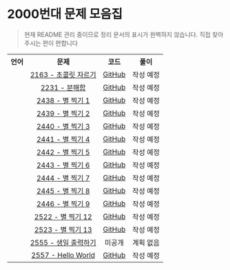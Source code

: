 2000번대 문제 모음집
===
> 현재 README 관리 중이므로 정리 문서의 표시가 완벽하지 않습니다. 직접 찾아주시는 편이 편합니다
<table>
    <tr>
        <th>언어</th>
        <th>문제</th>
        <th>코드</th>
        <th>풀이</th>
    </tr>
    <tr style="text-align:center;">
        <td><img src="https://user-images.githubusercontent.com/20770834/81207760-074fd800-9009-11ea-865c-67a093c030eb.png" width="12px"></img></td>
        <td><a href="http://noj.am/2163">2163 - 초콜릿 자르기</a></td>
        <td><a href="https://github.com/DevYourK/Baekjoon-PS-CPP/blob/master/01000/2163.cpp">GitHub</a></td>
        <td><!--<a href="https://github.com/DevYourK/Baekjoon-PS-CPP/blob/master/document/2000.md">GitHub</a>-->작성 예정</td>
    </tr>
    <tr style="text-align:center;">
        <td><img src="https://user-images.githubusercontent.com/20770834/81207760-074fd800-9009-11ea-865c-67a093c030eb.png" width="12px"></img></td>
        <td><a href="http://noj.am/2231">2231 - 분해합</a></td>
        <td><a href="https://github.com/DevYourK/Baekjoon-PS-CPP/blob/master/01000/2231.cpp">GitHub</a></td>
        <td><!--<a href="https://github.com/DevYourK/Baekjoon-PS-CPP/blob/master/document/2000.md">GitHub</a>-->작성 예정</td>
    </tr>
    <tr style="text-align:center;">
        <td><img src="https://user-images.githubusercontent.com/20770834/81207760-074fd800-9009-11ea-865c-67a093c030eb.png" width="12px"></img></td>
        <td><a href="http://noj.am/2438">2438 - 별 찍기 1</a></td>
        <td><a href="https://github.com/DevYourK/Baekjoon-PS-CPP/blob/master/01000/2438.cpp">GitHub</a></td>
        <td><!--<a href="https://github.com/DevYourK/Baekjoon-PS-CPP/blob/master/document/2000.md">GitHub</a>-->작성 예정</td>
    </tr>
    <tr style="text-align:center;">
        <td><img src="https://user-images.githubusercontent.com/20770834/81207760-074fd800-9009-11ea-865c-67a093c030eb.png" width="12px"></img></td>
        <td><a href="http://noj.am/2439">2439 - 별 찍기 2</a></td>
        <td><a href="https://github.com/DevYourK/Baekjoon-PS-CPP/blob/master/01000/2439.cpp">GitHub</a></td>
        <td><!--<a href="https://github.com/DevYourK/Baekjoon-PS-CPP/blob/master/document/2000.md">GitHub</a>-->작성 예정</td>
    </tr>
    <tr style="text-align:center;">
        <td><img src="https://user-images.githubusercontent.com/20770834/81207760-074fd800-9009-11ea-865c-67a093c030eb.png" width="12px"></img></td>
        <td><a href="http://noj.am/2440">2440 - 별 찍기 3</a></td>
        <td><a href="https://github.com/DevYourK/Baekjoon-PS-CPP/blob/master/01000/2440.cpp">GitHub</a></td>
        <td><!--<a href="https://github.com/DevYourK/Baekjoon-PS-CPP/blob/master/document/2000.md">GitHub</a>-->작성 예정</td>
    </tr>
    <tr style="text-align:center;">
        <td><img src="https://user-images.githubusercontent.com/20770834/81207760-074fd800-9009-11ea-865c-67a093c030eb.png" width="12px"></img></td>
        <td><a href="http://noj.am/2441">2441 - 별 찍기 4</a></td>
        <td><a href="https://github.com/DevYourK/Baekjoon-PS-CPP/blob/master/01000/2441.cpp">GitHub</a></td>
        <td><!--<a href="https://github.com/DevYourK/Baekjoon-PS-CPP/blob/master/document/2000.md">GitHub</a>-->작성 예정</td>
    </tr>
    <tr style="text-align:center;">
        <td><img src="https://user-images.githubusercontent.com/20770834/81207760-074fd800-9009-11ea-865c-67a093c030eb.png" width="12px"></img></td>
        <td><a href="http://noj.am/2442">2442 - 별 찍기 5</a></td>
        <td><a href="https://github.com/DevYourK/Baekjoon-PS-CPP/blob/master/01000/2442.cpp">GitHub</a></td>
        <td><!--<a href="https://github.com/DevYourK/Baekjoon-PS-CPP/blob/master/document/2000.md">GitHub</a>-->작성 예정</td>
    </tr>
    <tr style="text-align:center;">
        <td><img src="https://user-images.githubusercontent.com/20770834/81207760-074fd800-9009-11ea-865c-67a093c030eb.png" width="12px"></img></td>
        <td><a href="http://noj.am/2443">2443 - 별 찍기 6</a></td>
        <td><a href="https://github.com/DevYourK/Baekjoon-PS-CPP/blob/master/01000/2443.cpp">GitHub</a></td>
        <td><!--<a href="https://github.com/DevYourK/Baekjoon-PS-CPP/blob/master/document/2000.md">GitHub</a>-->작성 예정</td>
    </tr>
    <tr style="text-align:center;">
        <td><img src="https://user-images.githubusercontent.com/20770834/81207760-074fd800-9009-11ea-865c-67a093c030eb.png" width="12px"></img></td>
        <td><a href="http://noj.am/2444">2444 - 별 찍기 7</a></td>
        <td><a href="https://github.com/DevYourK/Baekjoon-PS-CPP/blob/master/01000/2444.cpp">GitHub</a></td>
        <td><!--<a href="https://github.com/DevYourK/Baekjoon-PS-CPP/blob/master/document/2000.md">GitHub</a>-->작성 예정</td>
    </tr>
    <tr style="text-align:center;">
        <td><img src="https://user-images.githubusercontent.com/20770834/81207760-074fd800-9009-11ea-865c-67a093c030eb.png" width="12px"></img></td>
        <td><a href="http://noj.am/2445">2445 - 별 찍기 8</a></td>
        <td><a href="https://github.com/DevYourK/Baekjoon-PS-CPP/blob/master/01000/2445.cpp">GitHub</a></td>
        <td><!--<a href="https://github.com/DevYourK/Baekjoon-PS-CPP/blob/master/document/2000.md">GitHub</a>-->작성 예정</td>
    </tr>
    <tr style="text-align:center;">
        <td><img src="https://user-images.githubusercontent.com/20770834/81207760-074fd800-9009-11ea-865c-67a093c030eb.png" width="12px"></img></td>
        <td><a href="http://noj.am/2446">2446 - 별 찍기 9</a></td>
        <td><a href="https://github.com/DevYourK/Baekjoon-PS-CPP/blob/master/01000/2446.cpp">GitHub</a></td>
        <td><!--<a href="https://github.com/DevYourK/Baekjoon-PS-CPP/blob/master/document/2000.md">GitHub</a>-->작성 예정</td>
    </tr>
    <tr style="text-align:center;">
        <td><img src="https://user-images.githubusercontent.com/20770834/81207760-074fd800-9009-11ea-865c-67a093c030eb.png" width="12px"></img></td>
        <td><a href="http://noj.am/2522">2522 - 별 찍기 12</a></td>
        <td><a href="https://github.com/DevYourK/Baekjoon-PS-CPP/blob/master/01000/2522.cpp">GitHub</a></td>
        <td><!--<a href="https://github.com/DevYourK/Baekjoon-PS-CPP/blob/master/document/2000.md">GitHub</a>-->작성 예정</td>
    </tr>
    <tr style="text-align:center;">
        <td><img src="https://user-images.githubusercontent.com/20770834/81207760-074fd800-9009-11ea-865c-67a093c030eb.png" width="12px"></img></td>
        <td><a href="http://noj.am/2523">2523 - 별 찍기 13</a></td>
        <td><a href="https://github.com/DevYourK/Baekjoon-PS-CPP/blob/master/01000/2523.cpp">GitHub</a></td>
        <td><!--<a href="https://github.com/DevYourK/Baekjoon-PS-CPP/blob/master/document/2000.md">GitHub</a>-->작성 예정</td>
    </tr>
    <tr style="text-align:center;">
        <td><img src="https://user-images.githubusercontent.com/20770834/81207760-074fd800-9009-11ea-865c-67a093c030eb.png" width="12px"></img></td>
        <td><a href="http://noj.am/2555">2555 - 생일 출력하기</a></td>
        <td>미공개</td>
        <td>계획 없음</td>
    </tr>
    <tr style="text-align:center;">
        <td><img src="https://user-images.githubusercontent.com/20770834/81207760-074fd800-9009-11ea-865c-67a093c030eb.png" width="12px"></img></td>
        <td><a href="http://noj.am/2557">2557 - Hello World</a></td>
        <td><a href="https://github.com/DevYourK/Baekjoon-PS-CPP/blob/master/01000/2557.cpp">GitHub</a></td>
        <td><!--<a href="https://github.com/DevYourK/Baekjoon-PS-CPP/blob/master/document/2000.md">GitHub</a>-->작성 예정</td>
    </tr>
</table>